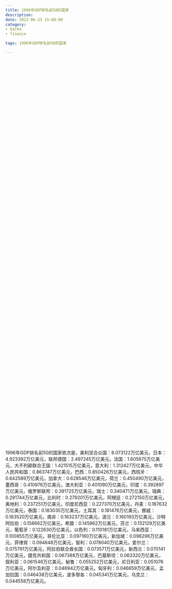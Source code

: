 ```yaml
---
title: 1996年GDP排名前50的国家
description:
date: 2022-06-23 15:00:00
category:
- baike
- finance

tags: 1996年GDP排名前50的国家

---
```


<!-- 引入刚刚下载的 ECharts 文件 -->
<script src="/assets/js/charts/echarts.min.js"></script>

<!-- 为 ECharts 准备一个定义了宽高的 DOM -->
<div id="myChart" style="width: 100%;height:1200px;"></div>

<div>
<p class="paragraph">1996年GDP排名前50的国家依次是，美利坚合众国：8.073122万亿美元，日本：4.923392万亿美元，联邦德国：2.497245万亿美元，法国：1.605675万亿美元，大不列颠联合王国：1.421515万亿美元，意大利：1.312427万亿美元，中华人民共和国：0.863747万亿美元，巴西：0.850426万亿美元，西班牙：0.642589万亿美元，加拿大：0.628546万亿美元，荷兰：0.450490万亿美元，墨西哥：0.410976万亿美元，澳大利亚：0.401090万亿美元，印度：0.392897万亿美元，俄罗斯联邦：0.391725万亿美元，瑞士：0.340471万亿美元，瑞典：0.291744万亿美元，比利时：0.279201万亿美元，阿根廷：0.272150万亿美元，奥地利：0.237251万亿美元，印度尼西亚：0.227370万亿美元，丹麦：0.187632万亿美元，泰国：0.183035万亿美元，土耳其：0.181476万亿美元，挪威：0.163520万亿美元，南非：0.163237万亿美元，波兰：0.160193万亿美元，沙特阿拉伯：0.158662万亿美元，希腊：0.145862万亿美元，芬兰：0.132129万亿美元，葡萄牙：0.122630万亿美元，以色列：0.110181万亿美元，马来西亚：0.100855万亿美元，哥伦比亚：0.097160万亿美元，新加坡：0.096296万亿美元，菲律宾：0.094648万亿美元，智利：0.078040万亿美元，爱尔兰：0.075791万亿美元，阿拉伯联合酋长国：0.073571万亿美元，新西兰：0.070141万亿美元，捷克共和国：0.067388万亿美元，巴基斯坦：0.063320万亿美元，叙利亚：0.061546万亿美元，秘鲁：0.055252万亿美元，尼日利亚：0.051076万亿美元，阿尔及利亚：0.046942万亿美元，匈牙利：0.046659万亿美元，孟加拉国：0.046438万亿美元，波多黎各：0.045341万亿美元，乌克兰：0.044558万亿美元。</p>
</div>

<script>
    var chartDom = document.getElementById('myChart');
    var myChart = echarts.init(chartDom);
    var option;

    option = {
        title: {
            text: ''
        },
        tooltip: {
            trigger: 'axis',
            axisPointer: {
                type: 'shadow'
            }
        },
        legend: {},
        grid: {
            left: '0%',
            right: '0%',
            bottom: '3%',
            containLabel: true
        },
        xAxis: {
            type: 'value',
            boundaryGap: [0, 0.01]
        },
        yAxis: {
            type: 'category',
            data: ["乌克兰", "波多黎各", "孟加拉国", "匈牙利", "阿尔及利亚", "尼日利亚", "秘鲁", "叙利亚", "巴基斯坦", "捷克共和国", "新西兰", "阿拉伯联合酋长国", "爱尔兰", "智利", "菲律宾", "新加坡", "哥伦比亚", "马来西亚", "以色列", "葡萄牙", "芬兰", "希腊", "沙特阿拉伯", "波兰", "南非", "挪威", "土耳其", "泰国", "丹麦", "印度尼西亚", "奥地利", "阿根廷", "比利时", "瑞典", "瑞士", "俄罗斯联邦", "印度", "澳大利亚", "墨西哥", "荷兰", "加拿大", "西班牙", "巴西", "中华人民共和国", "意大利", "大不列颠联合王国", "法国", "联邦德国", "日本", "美利坚合众国"]
        },
        series: [
            {
                itemStyle: {
                    color: "#00868B"
                },
                name: '（单位：万亿美元）',
                type: 'bar',
                data: [0.044558, 0.045341, 0.046438, 0.046659, 0.046942, 0.051076, 0.055252, 0.061546, 0.063320, 0.067388, 0.070141, 0.073571, 0.075791, 0.078040, 0.094648, 0.096296, 0.097160, 0.100855, 0.110181, 0.122630, 0.132129, 0.145862, 0.158662, 0.160193, 0.163237, 0.163520, 0.181476, 0.183035, 0.187632, 0.227370, 0.237251, 0.272150, 0.279201, 0.291744, 0.340471, 0.391725, 0.392897, 0.401090, 0.410976, 0.450490, 0.628546, 0.642589, 0.850426, 0.863747, 1.312427, 1.421515, 1.605675, 2.497245, 4.923392, 8.073122]
            }
        ]
    };

    option && myChart.setOption(option);

</script>
